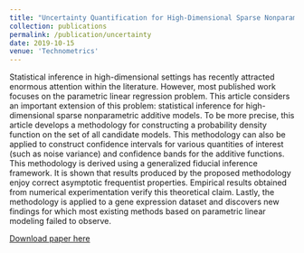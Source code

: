 ```yaml
---
title: "Uncertainty Quantification for High-Dimensional Sparse Nonparametric Additive Models"
collection: publications
permalink: /publication/uncertainty
date: 2019-10-15
venue: 'Technometrics'
---
```

Statistical inference in high-dimensional settings has recently attracted enormous attention within the literature. However, most published work focuses on the parametric linear regression problem. This article considers an important extension of this problem: statistical inference for high-dimensional sparse nonparametric additive models. To be more precise, this article develops a methodology for constructing a probability density function on the set of all candidate models. This methodology can also be applied to construct confidence intervals for various quantities of interest (such as noise variance) and confidence bands for the additive functions. This methodology is derived using a generalized fiducial inference framework. It is shown that results produced by the proposed methodology enjoy correct asymptotic frequentist properties. Empirical results obtained from numerical experimentation verify this theoretical claim. Lastly, the methodology is applied to a gene expression dataset and discovers new findings for which most existing methods based on parametric linear modeling failed to observe.

[Download paper here](https://www.tandfonline.com/doi/pdf/10.1080/00401706.2019.1665591?casa_token=mTT7eWZoOEsAAAAA:A4dvuYgUUJp0T3VKGZs4hfeRDMSU1x-O9q5HhQvi7F5TVaxrazJ8Ulz4BQomL-zBL_9vDC-8nOdBfg)
